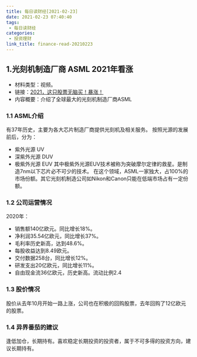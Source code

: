```yaml
---
title: 每日读财经[2021-02-23]
date: 2021-02-23 07:40:40
tags:
 - 每日读财经
categories:
 - 投资理财
link_title: finance-read-20210223
---
```

## 1.光刻机制造厂商 ASML 2021年看涨
 - 材料类型：视频。
 - 链接：[2021，这只股票无脑买！暴涨！](https://www.youtube.com/watch?v=y9fQUaIzzfE)
 - 内容概要：介绍了全球最大的光刻机制造厂商ASML
<!-- more -->

### 1.1 ASML介绍
有37年历史，主要为各大芯片制造厂商提供光刻机及相关服务。
按照光源的发展前后，分为：
 - 紫外光源 UV
 - 深紫外光源 DUV
 - 极紫外光源 EUV
其中极紫外光源EUV技术被称为突破摩尔定律的救星。是制造7nm以下芯片必不可少的技术。 
在这个领域，ASML一家独大，占100%的市场份额。其它光刻机制造公司如Nikon和Canon只能在低端市场占有一定份额。

### 1.2 公司运营情况
2020年：
 - 销售额140亿欧元。同比增长18%。
 - 净利润35.54亿欧元，同比增长37%。
 - 毛利率历史新高，达到48.6%。
 - 每股收益达到8.49欧元。
 - 交付数据258台，同比增长12%。 
 - 研发支出20亿欧元，同比增长11%。
 - 自由现金流36亿欧元，历史新高。流动比例2.4

### 1.3 股价情况
股价从去年10月开始一路上涨，公司也在积极的回购股票，去年回购了12亿欧元的股票。

### 1.4 异界番茄的建议
逢低加仓，长期持有。喜欢稳定长期投资的投资者，属于不可多得的投资方向，建议长期持有。